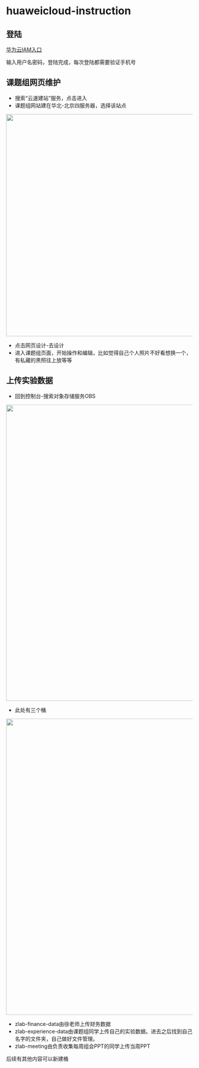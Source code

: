 # huaweicloud-instruction
## 登陆

<a href="https://auth.huaweicloud.com/authui/login?id=zlq323">华为云IAM入口</a>

输入用户名密码，登陆完成，每次登陆都需要验证手机号

## 课题组网页维护
* 搜索“云速建站”服务，点击进入
* 课题组网站建在华北-北京四服务器，选择该站点

<div align=center>
<img src="https://github.com/zhanglab323/huaweicloud-instruction/assets/65983489/59451546-b0c1-4488-a29f-6ebc412c8ad6" width="600">
</div>

* 点击网页设计-去设计
* 进入课题组页面，开始操作和编辑，比如觉得自己个人照片不好看想换一个，有私藏的黑照往上放等等

## 上传实验数据
* 回到控制台-搜索对象存储服务OBS

<div align=center>
<img src="https://github.com/zhanglab323/huaweicloud-instruction/assets/65983489/eb667277-875f-446d-8307-5ad297494189" width="800">
</div>

* 此处有三个桶

<div align=center>
<img src="https://github.com/zhanglab323/huaweicloud-instruction/assets/65983489/ae9d2975-4053-4e6f-8ab7-65f727e87f10" width="800">
</div>

* zlab-finance-data由徐老师上传财务数据
* zlab-experience-data由课题组同学上传自己的实验数据。进去之后找到自己名字的文件夹，自己做好文件管理。
* zlab-meeting由负责收集每周组会PPT的同学上传当周PPT

后续有其他内容可以新建桶

